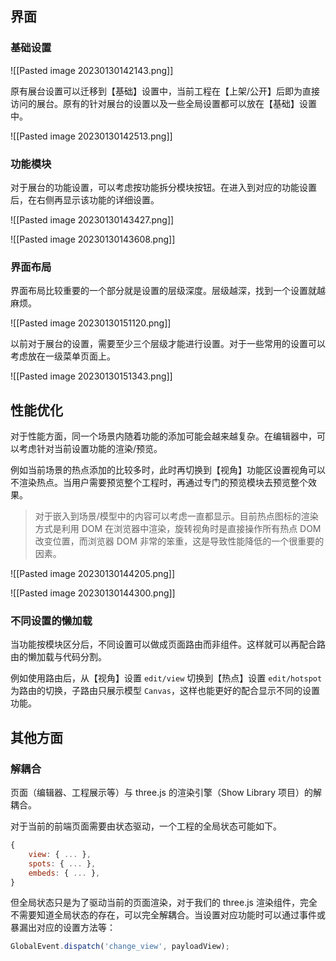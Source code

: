## 界面

### 基础设置

![[Pasted image 20230130142143.png]]

原有展台设置可以迁移到【基础】设置中，当前工程在【上架/公开】后即为直接访问的展台。原有的针对展台的设置以及一些全局设置都可以放在【基础】设置中。

![[Pasted image 20230130142513.png]]

### 功能模块

对于展台的功能设置，可以考虑按功能拆分模块按钮。在进入到对应的功能设置后，在右侧再显示该功能的详细设置。

![[Pasted image 20230130143427.png]]

![[Pasted image 20230130143608.png]]

### 界面布局

界面布局比较重要的一个部分就是设置的层级深度。层级越深，找到一个设置就越麻烦。

![[Pasted image 20230130151120.png]]

以前对于展台的设置，需要至少三个层级才能进行设置。对于一些常用的设置可以考虑放在一级菜单页面上。

![[Pasted image 20230130151343.png]]

## 性能优化

对于性能方面，同一个场景内随着功能的添加可能会越来越复杂。在编辑器中，可以考虑针对当前设置功能的渲染/预览。

例如当前场景的热点添加的比较多时，此时再切换到【视角】功能区设置视角可以不渲染热点。当用户需要预览整个工程时，再通过专门的预览模块去预览整个效果。

> 对于嵌入到场景/模型中的内容可以考虑一直都显示。目前热点图标的渲染方式是利用 DOM 在浏览器中渲染，旋转视角时是直接操作所有热点 DOM 改变位置，而浏览器 DOM 非常的笨重，这是导致性能降低的一个很重要的因素。

![[Pasted image 20230130144205.png]]

![[Pasted image 20230130144300.png]]

### 不同设置的懒加载

当功能按模块区分后，不同设置可以做成页面路由而非组件。这样就可以再配合路由的懒加载与代码分割。

例如使用路由后，从【视角】设置 `edit/view` 切换到【热点】设置 `edit/hotspot` 为路由的切换，子路由只展示模型 `Canvas`，这样也能更好的配合显示不同的设置功能。

## 其他方面

### 解耦合

页面（编辑器、工程展示等）与 three.js 的渲染引擎（Show Library 项目）的解耦合。

对于当前的前端页面需要由状态驱动，一个工程的全局状态可能如下。

```js
{
	view: { ... },
	spots: { ... },
	embeds: { ... },
}
```

但全局状态只是为了驱动当前的页面渲染，对于我们的 three.js 渲染组件，完全不需要知道全局状态的存在，可以完全解耦合。当设置对应功能时可以通过事件或暴漏出对应的设置方法等：

```js
GlobalEvent.dispatch('change_view', payloadView);
```
